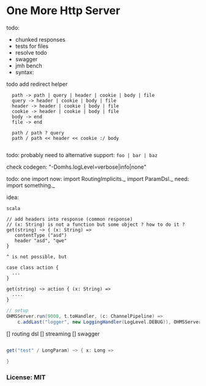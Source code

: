 
# One More Http Server

todo:
* chunked responses
* tests for files
* resolve todo
* swagger
* jmh bench
* syntax: 

todo add redirect helper

```
  path -> path | query | header | cookie | body | file
  query -> header | cookie | body | file
  header -> header | cookie | body | file
  cookie -> header | cookie | body | file
  body -> end
  file -> end

  path / path ? query 
  path / path << header << cookie :/ body 
    
```

todo: probably need to alternative support: `foo | bar | baz`

check codegen: "-Domhs.logLevel=verbose|info|none"


todo: one import 
now: 
import RoutingImplicits._
import ParamDsl._
need: 
import something._ 

idea: 
```
scala 

// add headers into response (common response)
// (x: String) is not a function but some object ? how to do it ?
get(string) ~> { (x: String) => 
   contentType ("asd")
   header "asd", "qwe"  
}

^ is not possible, but 

case class action {
  ... 
}

get(string) ~> action { (x: String) => 
  .... 
}

```
  
```scala 
// setup
OHMSServer.run(9000, t.toHandler, (c: ChannelPipeline) =>
    c.addLast("logger", new LoggingHandler(LogLevel.DEBUG)), OHMSServer.noSetup)
```

[] routing dsl
[] streaming 
[] swagger


```scala

get("test" / LongParam) ~> { x: Long =>
  
}


```

### License: MIT

